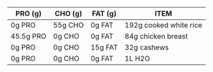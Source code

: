 | PRO (g)   | CHO (g)   | FAT (g)  |  ITEM                     |
|-----------|-----------|----------|---------------------------|
| 0g PRO    | 55g CHO   | 0g FAT   | 192g cooked white rice    |
| 45.5g PRO | 0g CHO    | 0g FAT   | 84g chicken breast        |
| 0g PRO    | 0g CHO    | 15g FAT  | 32g cashews               |
| 0g PRO    | 0g CHO    | 0g FAT   | 1L H2O                    |